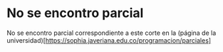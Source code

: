 # No se encontro parcial

No se encontro parcial correspondiente a este corte en la (página de la universidad)[https://sophia.javeriana.edu.co/programacion/parciales]
